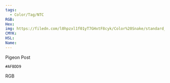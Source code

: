 ```yaml
---
tags:
  - Color/Tag/NTC
RGB:
Hex:
img: https://filedn.com/l0hpzxl1f01yT7GHxtF8cyk/Color%20Snake/standard_csv_to_svg/AFBDD9.svg
CMYK:
HSL:
Name:
---
```

Pigeon Post
```palette
#AFBDD9
```
RGB
